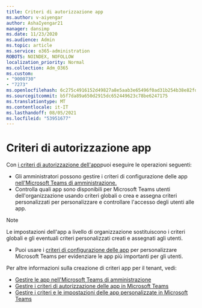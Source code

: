 ```yaml
---
title: Criteri di autorizzazione app
ms.author: v-aiyengar
author: AshaIyengar21
manager: dansimp
ms.date: 11/23/2020
ms.audience: Admin
ms.topic: article
ms.service: o365-administration
ROBOTS: NOINDEX, NOFOLLOW
localization_priority: Normal
ms.collection: Adm_O365
ms.custom:
- "9000730"
- "7273"
ms.openlocfilehash: 6c275c4916152d49827a8e5aab3e65496f0ad31b254b38e82fdd1ad29554f7d2
ms.sourcegitcommit: b5f7da89a650d2915dc652449623c78be6247175
ms.translationtype: MT
ms.contentlocale: it-IT
ms.lasthandoff: 08/05/2021
ms.locfileid: "53951677"
---
```

# <a name="app-permission-policies"></a>Criteri di autorizzazione app

Con [i criteri di autorizzazione dell'app](https://docs.microsoft.com/microsoftteams/teams-app-permission-policies)puoi eseguire le operazioni seguenti:
- Gli amministratori possono gestire i criteri di configurazione delle app [nell'Microsoft Teams di amministrazione.](https://admin.teams.microsoft.com/policies/app-permission)
- Controlla quali app sono disponibili per Microsoft Teams utenti dell'organizzazione usando criteri globali o crea e assegna criteri personalizzati per personalizzare e controllare l'accesso degli utenti alle app. [](https://docs.microsoft.com/microsoftteams/teams-app-permission-policies#create-a-custom-app-permission-policy) 
> [!NOTE]
> Le impostazioni dell'app a livello di organizzazione sostituiscono i criteri globali e gli eventuali criteri personalizzati creati e assegnati agli utenti.
- Puoi usare i [criteri di configurazione delle app](https://docs.microsoft.com/microsoftteams/teams-app-setup-policies) per personalizzare Microsoft Teams per evidenziare le app più importanti per gli utenti. 


Per altre informazioni sulla creazione di criteri app per il tenant, vedi:
- [Gestire le app nell'Microsoft Teams di amministrazione](https://docs.microsoft.com/MicrosoftTeams/manage-apps)
- [Gestire i criteri di autorizzazione delle app in Microsoft Teams](https://docs.microsoft.com/microsoftteams/teams-app-permission-policies)
- [Gestire i criteri e le impostazioni delle app personalizzate in Microsoft Teams](https://docs.microsoft.com/MicrosoftTeams/teams-custom-app-policies-and-settings)
